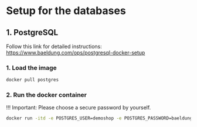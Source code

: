 # Setup for the databases

## 1. PostgreSQL

Follow this link for detailed instructions: https://www.baeldung.com/ops/postgresql-docker-setup

### 1. Load the image

```bash
docker pull postgres
```

### 2. Run the docker container

!!! Important: Please choose a secure password by yourself.

```bash
docker run -itd -e POSTGRES_USER=demoshop -e POSTGRES_PASSWORD=baeldung -p 5432:5432 -v ./data:/var/lib/postgresql/data --name postgresql postgres
```